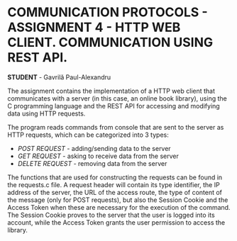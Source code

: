 # COMMUNICATION PROTOCOLS - ASSIGNMENT 4 - HTTP WEB CLIENT. COMMUNICATION USING REST API.

**STUDENT** - Gavrilă Paul-Alexandru

The assignment contains the implementation of a HTTP web client that communicates with a server (in this case, an online book library), using the C programming language and the REST API for accessing and modifying data
using HTTP requests.


The program reads commands from console that are sent to the server as HTTP requests, which can be categorized into 3 types:
- *POST REQUEST* - adding/sending data to the server
- *GET REQUEST* - asking to receive data from the server
- *DELETE REQUEST* - removing data from the server

The functions that are used for constructing the requests can be found in the requests.c file. A request header will contain its type identifier, the IP address of the server, the URL of the access route, the type of content of the message (only for POST requests), but also the Session Cookie and the Access Token when these are necessary for the execution of the command. The Session Cookie proves to the server that the user is logged into its account, while the Access Token grants the user permission to access the library.



